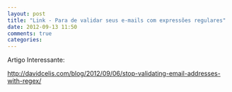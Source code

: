 ```yaml
---
layout: post
title: "Link - Para de validar seus e-mails com expressões regulares"
date: 2012-09-13 11:50
comments: true
categories: 
---
```


Artigo Interessante:

http://davidcelis.com/blog/2012/09/06/stop-validating-email-addresses-with-regex/


